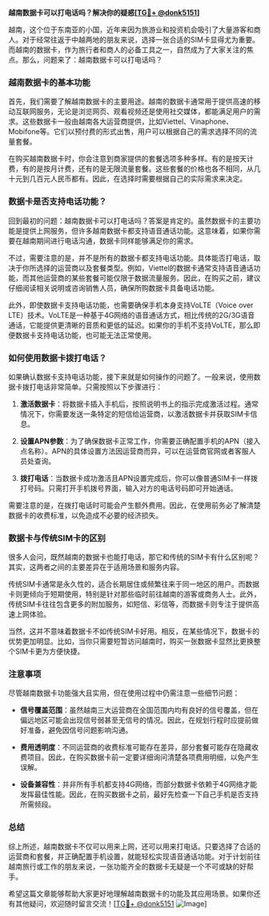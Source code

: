 **越南数据卡可以打电话吗？解决你的疑惑[[TG💪+ @donk5151](https://t.me/s/donk5151)]**

越南，这个位于东南亚的小国，近年来因为旅游业和投资机会吸引了大量游客和商人。对于经常往返于中越两地的朋友来说，选择一张合适的SIM卡显得尤为重要。而越南的数据卡，作为旅行者和商人的必备工具之一，自然成为了大家关注的焦点。那么，问题来了：越南数据卡可以打电话吗？

### 越南数据卡的基本功能

首先，我们需要了解越南数据卡的主要用途。越南的数据卡通常用于提供高速的移动互联网服务，无论是浏览网页、观看视频还是使用社交媒体，都能满足用户的需求。这些数据卡一般由越南各大运营商提供，比如Viettel、Vinaphone、Mobifone等。它们以预付费的形式出售，用户可以根据自己的需求选择不同的流量套餐。

在购买越南数据卡时，你会注意到商家提供的套餐选项多种多样。有的是按天计费，有的是按月计费，还有的是无限流量套餐。这些套餐的价格也各不相同，从几十元到几百元人民币都有。因此，在选择时需要根据自己的实际需求来决定。

### 数据卡是否支持电话功能？

回到最初的问题：越南数据卡可以打电话吗？答案是肯定的。虽然数据卡的主要功能是提供上网服务，但许多越南数据卡都支持语音通话功能。这意味着，如果你需要在越南期间进行电话沟通，数据卡同样能够满足你的需求。

不过，需要注意的是，并不是所有的数据卡都支持电话功能。具体能否打电话，取决于你所选择的运营商以及套餐类型。例如，Viettel的数据卡通常支持语音通话功能，而其他运营商的某些套餐可能仅限于数据流量服务。因此，在购买之前，建议仔细阅读相关说明或咨询销售人员，确保所购数据卡具备电话功能。

此外，即使数据卡支持电话功能，也需要确保手机本身支持VoLTE（Voice over LTE）技术。VoLTE是一种基于4G网络的语音通话方式，相比传统的2G/3G语音通话，它能提供更清晰的音质和更低的延迟。如果你的手机不支持VoLTE，那么即便数据卡支持电话功能，也可能无法正常使用。

### 如何使用数据卡拨打电话？

如果确认数据卡支持电话功能，接下来就是如何操作的问题了。一般来说，使用数据卡拨打电话非常简单。只需按照以下步骤进行：

1. **激活数据卡**：将数据卡插入手机后，按照说明书上的指示完成激活过程。通常情况下，你需要发送一条特定的短信给运营商，以激活数据卡并获取SIM卡信息。

2. **设置APN参数**：为了确保数据卡正常工作，你需要正确配置手机的APN（接入点名称）。APN的具体设置方法因运营商而异，可以在运营商官网或者客服人员处查询。

3. **拨打电话**：当数据卡成功激活且APN设置完成后，你可以像普通SIM卡一样拨打号码。只需打开手机拨号界面，输入对方的电话号码即可开始通话。

需要注意的是，在拨打电话时可能会产生额外费用。因此，在使用前务必了解清楚数据卡的收费标准，以免造成不必要的经济损失。

### 数据卡与传统SIM卡的区别

很多人会问，既然越南的数据卡也能打电话，那它和传统的SIM卡有什么区别呢？其实，这两者之间的主要差异在于适用场景和服务内容。

传统SIM卡通常是永久性的，适合长期居住或频繁往来于同一地区的用户。而数据卡则更倾向于短期使用，特别是针对那些临时前往越南的游客或商务人士。此外，传统SIM卡往往包含更多的附加服务，如短信、彩信等，而数据卡则专注于提供高速上网体验。

当然，这并不意味着数据卡不如传统SIM卡好用。相反，在某些情况下，数据卡的优势更加明显。比如，当你只需要短暂访问越南时，购买一张数据卡显然比更换整个SIM卡更为方便快捷。

### 注意事项

尽管越南数据卡功能强大且实用，但在使用过程中仍需注意一些细节问题：

- **信号覆盖范围**：虽然越南三大运营商在全国范围内均有良好的信号覆盖，但在偏远地区可能会出现信号弱甚至无信号的情况。因此，在规划行程时应提前做好准备，避免因信号问题影响沟通。

- **费用透明度**：不同运营商的收费标准可能存在差异，部分套餐可能存在隐藏收费项目。因此，在购买数据卡前一定要详细询问清楚各项费用明细，以免产生误解。

- **设备兼容性**：并非所有手机都支持4G网络，而部分数据卡依赖于4G网络才能发挥最佳性能。因此，在购买数据卡之前，最好先检查一下自己手机是否支持所需频段。

### 总结

综上所述，越南数据卡不仅可以用来上网，还可以用来打电话。只要选择了合适的运营商和套餐，并正确配置手机设置，就能轻松实现语音通话功能。对于计划前往越南旅行或工作的朋友来说，一张功能齐全的数据卡无疑是一个不可或缺的好帮手。

希望这篇文章能够帮助大家更好地理解越南数据卡的功能及其应用场景。如果你还有其他疑问，欢迎随时留言交流！[[TG💪+ @donk5151](https://t.me/s/donk5151) ![Image](https://i.postimg.cc/rwNCRYN7/Snipaste-2025-04-30-17-27-05.png)]